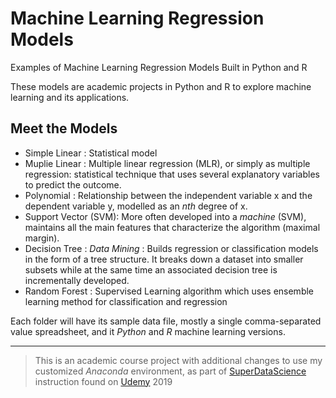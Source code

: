 # Machine Learning Regression Models
Examples of Machine Learning Regression Models Built in Python and R

These models are academic projects in Python and R to explore machine learning and its applications.

## Meet the Models

- Simple Linear  : Statistical model
- Muplie Linear  : Multiple linear regression (MLR), or simply as multiple regression: statistical technique that uses several explanatory variables to predict the outcome. 
- Polynomial  : Relationship between the independent variable x and the dependent variable y, modelled as an *nth* degree of x.
- Support Vector  (SVM): More often developed into a *machine* (SVM), maintains all the main features that characterize the algorithm (maximal margin).
- Decision Tree : *Data Mining* : Builds regression or classification models in the form of a tree structure. It breaks down a dataset into smaller subsets while at the same time an associated decision tree is incrementally developed. 
- Random Forest : Supervised Learning algorithm which uses ensemble learning method for classification and regression

Each folder will have its sample data file, mostly a single comma-separated value spreadsheet, and it *Python* and *R* machine learning versions.

---
> This is an academic course project with additional changes to use my customized *Anaconda* environment, as part of [SuperDataScience](https://www.superdatascience.com/) instruction found on [Udemy](https://udemy.com) 2019
